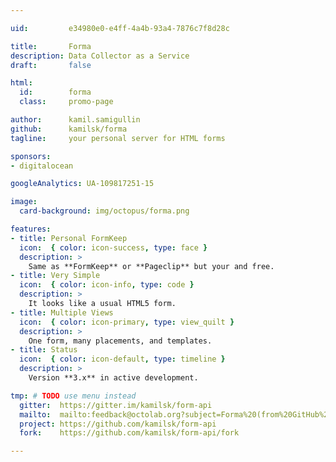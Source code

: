 ```yaml
---

uid:         e34980e0-e4ff-4a4b-93a4-7876c7f8d28c

title:       Forma
description: Data Collector as a Service
draft:       false

html:
  id:        forma
  class:     promo-page

author:      kamil.samigullin
github:      kamilsk/forma
tagline:     your personal server for HTML forms

sponsors:
- digitalocean

googleAnalytics: UA-109817251-15

image:
  card-background: img/octopus/forma.png

features:
- title: Personal FormKeep
  icon:  { color: icon-success, type: face }
  description: >
    Same as **FormKeep** or **Pageclip** but your and free.
- title: Very Simple
  icon:  { color: icon-info, type: code }
  description: >
    It looks like a usual HTML5 form.
- title: Multiple Views
  icon:  { color: icon-primary, type: view_quilt }
  description: >
    One form, many placements, and templates.
- title: Status
  icon:  { color: icon-default, type: timeline }
  description: >
    Version **3.x** in active development.

tmp: # TODO use menu instead
  gitter:  https://gitter.im/kamilsk/form-api
  mailto:  mailto:feedback@octolab.org?subject=Forma%20(from%20GitHub%20page)
  project: https://github.com/kamilsk/form-api
  fork:    https://github.com/kamilsk/form-api/fork

---
```

